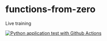 # functions-from-zero
Live training

[![Python application test with Github Actions](https://github.com/ChamboxCom/functions-from-zero/actions/workflows/main.yml/badge.svg)](https://github.com/ChamboxCom/functions-from-zero/actions/workflows/main.yml)
